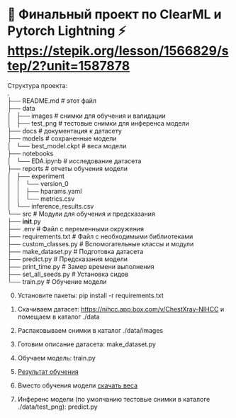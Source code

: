 # 🤖 Финальный проект по ClearML и Pytorch Lightning ⚡ https://stepik.org/lesson/1566829/step/2?unit=1587878

Структура проекта:  
.  
├── README.md      		# этот файл  
├── data  
│       ├── images     		# снимки для обучения и валидации  
│       ├── test_png   		# тестовые снимки для инференса модели  
├── docs           		# документация к датасету  
├── models         		# сохраненные модели  
│       └── best_model.ckpt	# веса модели  
├── notebooks  
│       └── EDA.ipynb  		# исследование датасета  
├── reports        		# отчеты обучения модели  
│       ├── experiment  
│       │           └── version_0  
│       │                       ├── hparams.yaml  
│       │                       └── metrics.csv  
│       └── inference_results.csv  
└── src                         # Модули для обучения и предсказания  
                ├── __init__.py  
                ├── .env                    # Файл с переменными окружения  
                ├── requirements.txt        # Файл с необходимыми библиотеками  
                ├── custom_classes.py       # Вспомогательные классы и модули  
                ├── make_dataset.py         # Подготовка датасета  
                ├── predict.py              # Предсказания модели  
                ├── print_time.py           # Замер времени выполнения  
                ├── set_all_seeds.py        # Установка сидов  
                └── train.py                # Обучение модели  
 
0. Установите пакеты: pip install -r requirements.txt

1. Скачиваем датасет: https://nihcc.app.box.com/v/ChestXray-NIHCC и помещаем в каталог ./data 

2. Распаковываем снимки в каталог ./data/images
  
3. Готовим описание датасета: make_dataset.py

4. Обучаем модель: train.py 

5. [Результат обучения](https://app.clear.ml/projects/b5cfcf2792744731b06ee7aa3a3b1e65/experiments/8f3c61ba79614614ad93e57f01842d8b/output/execution)

6. Вместо обучения модели [скачать веса](https://www.kaggle.com/models/saspav/finetuned-model-itsomkvit-xray-v1)

7. Инференс модели (по умолчанию тестовые снимки в каталоге ./data/test_png): predict.py
